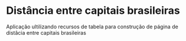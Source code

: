 # Distância entre capitais brasileiras

Aplicação ultilizando recursos de tabela para construção de página de distâcia entre capitais brasileiras
